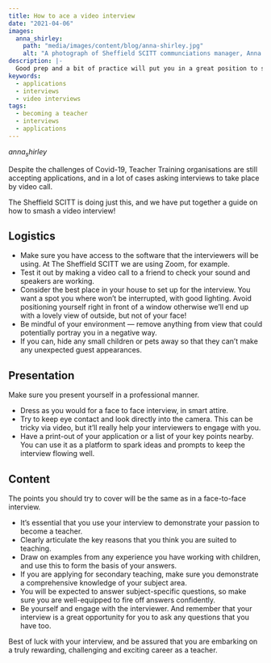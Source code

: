 ```yaml
---
title: How to ace a video interview
date: "2021-04-06"
images:
  anna_shirley:
    path: "media/images/content/blog/anna-shirley.jpg"
    alt: "A photograph of Sheffield SCITT communciations manager, Anna Shirley"
description: |-
  Good prep and a bit of practice will put you in a great position to show off your potential and enthusiasm for the profession.
keywords:
  - applications
  - interviews
  - video interviews
tags:
  - becoming a teacher
  - interviews
  - applications
---
```


$anna_shirley$

Despite the challenges of Covid-19, Teacher Training organisations are still accepting applications, and in a lot of cases asking interviews to take place by video call.

The Sheffield SCITT is doing just this, and we have put together a guide on how to smash a video interview!

## Logistics

* Make sure you have access to the software that the interviewers will be using. At The Sheffield SCITT we are using Zoom, for example.
* Test it out by making a video call to a friend to check your sound and speakers are working.
* Consider the best place in your house to set up for the interview. You want a spot you where won’t be interrupted, with good lighting. Avoid positioning yourself right in front of a window otherwise we’ll end up with a lovely view of outside, but not of your face!
* Be mindful of your environment — remove anything from view that could potentially portray you in a negative way.
* If you can, hide any small children or pets away so that they can’t make any unexpected guest appearances.

## Presentation

Make sure you present yourself in a professional manner.

* Dress as you would for a face to face interview, in smart attire.
* Try to keep eye contact and look directly into the camera. This can be tricky via video, but it’ll really help your interviewers to engage with you.
* Have a print-out of your application or a list of your key points nearby. You can use it as a platform to spark ideas and prompts to keep the interview flowing well.

## Content

The points you should try to cover will be the same as in a face-to-face interview.

* It’s essential that you use your interview to demonstrate your passion to become a teacher.
* Clearly articulate the key reasons that you think you are suited to teaching.
* Draw on examples from any experience you have working with children, and use this to form the basis of your answers.
* If you are applying for secondary teaching, make sure you demonstrate a comprehensive knowledge of your subject area.
* You will be expected to answer subject-specific questions, so make sure you are well-equipped to fire off answers confidently.
* Be yourself and engage with the interviewer. And remember that your interview is a great opportunity for you to ask any questions that you have too.

Best of luck with your interview, and be assured that you are embarking on a truly rewarding, challenging and exciting career as a teacher.
